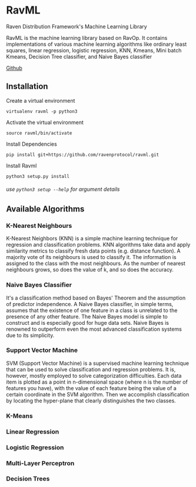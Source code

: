 # RavML
Raven Distribution Framework's Machine Learning Library

RavML is the machine learning library based on RavOp. It contains implementations of various machine learning algorithms like ordinary least squares, linear regression, logistic regression, KNN, Kmeans, Mini batch Kmeans, Decision Tree classifier, and Naive Bayes classifier


[Github](https://github.com/ravenprotocol/ravml.git)

## Installation

Create a virtual environment
    
    virtualenv ravml -p python3
    
Activate the virtual environment
    
    source ravml/bin/activate

Install Dependencies

    pip install git+https://github.com/ravenprotocol/ravml.git

Install Ravml

    python3 setup.py install
###### use `python3 setup --help` for argument details

## Available Algorithms

### K-Nearest Neighbours
K-Nearest Neighbors (KNN) is a simple machine learning technique for regression and classification problems. KNN algorithms take data and apply similarity metrics to classify fresh data points (e.g. distance function). A majority vote of its neighbours is used to classify it. The information is assigned to the class with the most neighbours. As the number of nearest neighbours grows, so does the value of k, and so does the accuracy.

### Naive Bayes Classifier
It's a classification method based on Bayes' Theorem and the assumption of predictor independence. A Naive Bayes classifier, in simple terms, assumes that the existence of one feature in a class is unrelated to the presence of any other feature. The Naive Bayes model is simple to construct and is especially good for huge data sets. Naive Bayes is renowned to outperform even the most advanced classification systems due to its simplicity.

### Support Vector Machine
SVM (Support Vector Machine) is a supervised machine learning technique that can be used to solve classification and regression problems. It is, however, mostly employed to solve categorization difficulties. Each data item is plotted as a point in n-dimensional space (where n is the number of features you have), with the value of each feature being the value of a certain coordinate in the SVM algorithm. Then we accomplish classification by locating the hyper-plane that clearly distinguishes the two classes.
### K-Means
### Linear Regression
### Logistic Regression
### Multi-Layer Perceptron
### Decision Trees
